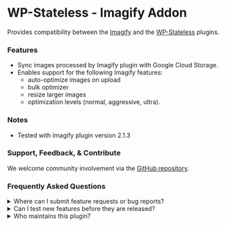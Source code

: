 # WP-Stateless - Imagify Addon

Provides compatibility between the [Imagify](https://wordpress.org/plugins/imagify/) and the [WP-Stateless](https://wordpress.org/plugins/wp-stateless/) plugins.

### Features

* Sync images processed by Imagify  plugin with Google Cloud Storage.
* Enables support for the following Imagify features:
  * auto-optimize images on upload
  * bulk optimizer
  * resize larger images
  * optimization levels (normal, aggressive, ultra).

### Notes

* Tested with Imagify plugin version 2.1.3

### Support, Feedback, & Contribute

We welcome community involvement via the [GitHub repository](https://github.com/udx/wp-stateless-imagify-addon).

### Frequently Asked Questions

<details>
<summary>Where can I submit feature requests or bug reports?</summary>

We encourage community feedback and discussion through issues on the [GitHub repository](https://github.com/udx/wp-stateless-imagify-addon/issues).
</details>

<details>
<summary>Can I test new features before they are released?</summary>

To ensure new releases cause as little disruption as possible, we rely on early adopters who assist us by testing out new features before they are released. [Please contact us](https://udx.io/) if you are interested in becoming an early adopter.
</details>

<details>
<summary>Who maintains this plugin?</summary>

[UDX](https://udx.io/) maintains this plugin by continuing development through its own staff, reviewing pull requests, testing, and steering the overall release schedule. UDX is located in Durham, North Carolina, and provides WordPress engineering and hosting services to clients throughout the United States.
</details>
